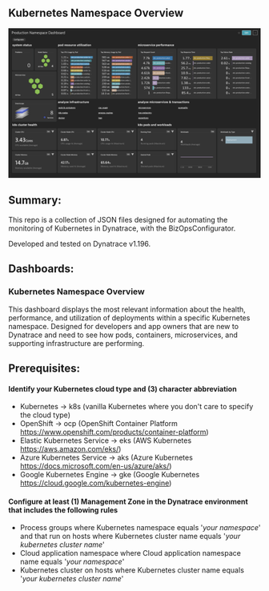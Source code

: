 ## Kubernetes Namespace Overview
![Kubernetes Namespace Overview](screenshot_dashboard-kubernetes-namespace.png)

## Summary:
This repo is a collection of JSON files designed for automating the monitoring of Kubernetes in Dynatrace, with the BizOpsConfigurator.

Developed and tested on Dynatrace v1.196.

## Dashboards:
### Kubernetes Namespace Overview
This dashboard displays the most relevant information about the health, performance, and utilization of deployments within a specific Kubernetes namespace.  Designed for developers and app owners that are new to Dynatrace and need to see how pods, containers, microservices, and supporting infrastructure are performing.

## Prerequisites:
#### Identify your Kubernetes cloud type and (3) character abbreviation
  * Kubernetes -> k8s (vanilla Kubernetes where you don't care to specify the cloud type)
  * OpenShift -> ocp (OpenShift Container Platform https://www.openshift.com/products/container-platform)
  * Elastic Kubernetes Service -> eks (AWS Kubernetes https://aws.amazon.com/eks/)
  * Azure Kubernetes Service -> aks (Azure Kubernetes https://docs.microsoft.com/en-us/azure/aks/)
  * Google Kubernetes Engine -> gke (Google Kubernetes https://cloud.google.com/kubernetes-engine)
#### Configure at least (1) Management Zone in the Dynatrace environment that includes the following rules
  * Process groups where Kubernetes namespace equals '*your namespace*' and that run on hosts where Kubernetes cluster name equals '*your kubernetes cluster name*'
  * Cloud application namespace where Cloud application namespace name equals '*your namespace*'
  * Kubernetes cluster on hosts where Kubernetes cluster name equals '*your kubernetes cluster name*'
